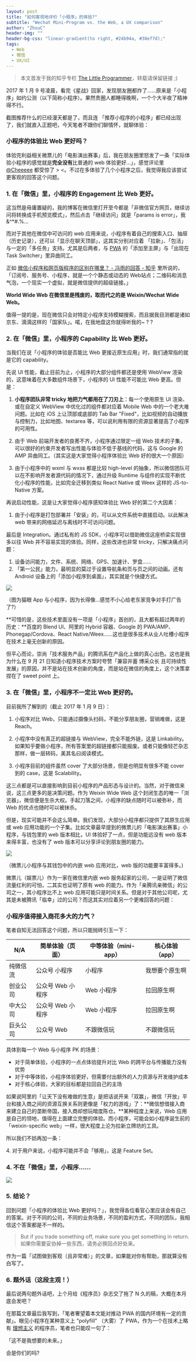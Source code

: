 ```yaml
---
layout: post
title: "如何客观地评价「小程序」的体验?"
subtitle: "Wechat Mini-Program vs. the Web, a UX comparison"
author: "ZhouC"
header-img: ""
header-bg-css: "linear-gradient(to right, #24b94a, #38ef7d);"
tags:
  - Web
  - 微信
  - UX/UI
---
```


> 本文首发于我的知乎专栏 [The Little Programmer](https://zhuanlan.zhihu.com/p/24782839)，转载请保留链接 ;)

2017 年 1 月 9 号凌晨，看完《星战》回家，发现朋友圈都炸了……原来是「小程序」如约公测（以下简称小程序）。果然贵圈人都睡得晚啊，一个个大半夜了精神得不行。

截图推荐什么的已经漫天都是了，而且连 「推荐小程序的小程序」都已经出现了，我们就直入正题吧，今天笔者不跟你们聊情怀，就聊体验：

  

### **小程序的体验比 Web 更好吗？**

体验完利益相关微票儿的「电影演出赛事」后，我在朋友圈里怒发了一条「实际体验小程序的感觉就是**完全没有**比普通的 web 体验更好…」，感觉评论里 [@Cheeeee](//www.zhihu.com/people/11b8c6f61424152bd0e6d8a97760df16) 都受惊了 > <。不过在多体验了几个小程序之后，我觉得我应该尝试更客观的回答这个问题。

### 1\. 在「微信」里，小程序的 Engagement 比 Web 更好。

这当然是毋庸置疑的，我的博客在微信里打开至今都是「非微信官方网页，继续访问将转换成手机预览模式」，然后点击「继续访问」就是「params is error」，我 &^\*#.%...

而对于其他在微信中可访问的 web 应用来说，小程序有着自己的搜索入口、抽屉（历史记录），还可以「显示在聊天顶部」，这其实分别对应着 「拉新」、「包活」 与一定的「多任务」支持。尤其是后两者，与 [PWA](https://www.zhihu.com/question/46690207/answer/104851767) 的「添加至主屏」与「出现在 Task Switcher」里异曲同工。

正如 [微信小程序和网页版程序的区别在哪里？ - 冯雨的回答 - 知乎](https://www.zhihu.com/question/54148303/answer/138152983) 里所说的，「订阅号、服务号、小程序，就是一个个静态或动态的 Web站点；二维码和消息气泡，一个现实一个虚拟，就是微信提供的超级链接。」

**World Wide Web 在微信里是残废的，取而代之的是 Weixin/Wechat Wide Web。**

值得一提的是，现在微信只会对特定小程序支持模糊搜索，而且据我目测都是诸如京东、滴滴这样的「国家队」。喏，在我地盘这你就得听我的~ ? ?

### 2\. 在「微信」里，小程序的 Capability 比 Web 更好。

当我们在说「小程序的体验是否能比 Web 更接近原生应用」时，我们通常指的就是它的 capability。

先说 UI 性能，截止目前为止，小程序的大部分组件都还是使用 WebView 渲染的，这意味着在大多数组件场景下，小程序的 UI 性能不可能比 Web 更高。但是：

1.  **小程序团队非常 tricky 地把力气都用在了刀刃上**：每一个使用原生 UI 渲染、或在自定义 WebView 中优化过的组件都对应着 Mobile Web 中的一个老大难问题。比如在 iOS 上让顶部或底部的 Tab Bar "Fixed"，比如视频的自动播放与控制力，比如地图、textarea 等，可以说利用有限的资源显著提高了小程序的可用性。
2.  由于 Web 前端开发者的良莠不齐，小程序通过限定一组 Web 技术的子集，可以很好的约束开发者写出性能与体验不低于基线的代码，这与 Google 的 AMP 异曲同工。（其实这是大家觉得小程序体验比 Web 好的很大一个原因）  
    
3.  由于小程序中的 wxml 与 wxss 都是比较 high-level 的抽象，所以微信团队可以在不影响开发者源代码的情况下，通过升级 Runtime 与组件的实现不断优化小程序的性能，比如完全迁移到类似 React Native 或 Weex 这样的 JS-to-Native 方案。

  

再说启动性能，这是让大家觉得小程序感知体验比 Web 好的第二个大因素：

1.  由于小程序是打包部署并「安装」的，可以从文件系统中直接启动。以此解决 web 带来的网络延迟与离线时不可访问问题。

  
最后是 Integration。通过私有的 JS SDK，小程序可以借助微信这座桥梁实现很多以往 Web 并不容易实现的体验。同样，这些改进也非常 tricky，只解决痛点问题：

1.  设备访问能力，文件、系统、网络、GPS、加速计、罗盘……
2.  「第一公民」能力，最明显的莫过于设置导航条和页与页之间的动画。还有 Android 设备上的「添加小程序到桌面」，其实就是个快捷方式。

![](/img/in-post/post-wmu/maoyan.jpg)

（图为猫眼 App 与小程序，因为长得像…感觉不小心给老东家竞争对手打广告了?）  

**可惜的是，这些技术里面没有一项是「小程序」首创的，且大都有超过两年的历史：**百度的 Blend UI、阿里的 Hybrid 容器、Google 的 PWA/AMP、Phonegap/Cordova、React Native/Weex……这也是很多技术从业人吐槽小程序在技术上毫无创新的原因。

但平心而论，崇尚「技术服务产品」的腾讯系在产品化上做的真心出色。这也是我为什么在 9 月 21 日知道小程序技术方案时夸赞「兼容并蓄 博采众长 且可持续性发展」的原因，并不是站在技术创新的角度，而是站在微信的角度上，这个决策拿捏在了 sweet point 上。

### 3\. 在「微信」里，小程序不一定比 Web 更好的。

目前我所了解到的（截止 2017 年 1 月 9 日）：

  

1.  小程序对比 Web，只能通过摄像头扫码，不能分享朋友圈，营销难做，这是 Reach。  
    
2.  小程序中没有真正的超链接与 WebView，完全不能外链，这是 Linkability。如果知乎要做小程序，所有答案里的超链接都只能报废。或者只能像轻芒杂志那样，做一层转码，美其名曰阅读模式。
3.  小程序目前的组件虽然 cover 了大部分场景，但是也明显有很多不能 cover 到的 case，这是 Scalability。

这三点都是可以直接影响到目前小程序的产品形态与设计的。当然，对于微信来说，这三点更多的是决策问题。作为 Weixin Wide Web 这个封闭生态的唯一「浏览器」，微信便是生杀大权。手起刀落之间，小程序的缺点随时可以被弥补，而 Web 的优点也随时可以被抹杀。

  

但是，现实可能并不会这么简单。我们发现，大部分小程序都只提供了其原生应用或 web 应用功能的一个子集。比如文章最早提到的微票儿的「电影演出赛事」小程序，与钱包里的 web 版本相比，UI 体验好了一点，但是功能远没有 web 版本来得丰富，也没有了 web 版本可以分享评论到朋友圈的能力。

![](/img/in-post/post-wmu/wepiao.jpg)

（微票儿小程序与其钱包中的内嵌 web 应用对比，web 版的功能要丰富得多。)

微票儿（娱票儿）作为一家在微信里内嵌 web 服务起家的公司，一是证明了微信流量红利的可怕，二其实也证明了原有 web 的能力。作为「亲腾讯亲微信」的公司之一，其小程序比不上 web 应用可能只是时间关系。但是对于其他公司呢，尤其是未被腾讯「临幸」过的公司？而这其实对应着另一个更难回答的问题：

  

### **小程序值得接入商花多大的力气？**

笔者自知无法回答这个问题，所以只能抛砖引玉一下：

| N/A      | 简单体验（页面）  | 中等体验（mini-app） | 核心体验（app） |
| -------- | ----------------- | -------------------- | --------------- |
| 纯微信流 | 公众号 小程序     | 小程序               | 我想要个原生啊  |
| 创业公司 | 公众号 Web 小程序 | Web 小程序           | 拉回原生啊      |
| 中大公司 | 公众号 Web 小程序 | Web 小程序           | 拉回原生啊      |
| 巨头公司 | 公众号 Web        | 不跟微信玩           | 不跟微信玩      |


具体到每一个 Web 与小程序 PK 的场景：

*   对于简单体验，小程序的一点点体验提升对比 Web 的跨平台与传播能力没有优势
*   对于中等体验，小程序体验更好，但需要付出额外的人力资源与开发维护成本
*   对于核心体验，大家的目标都是拉回自己的主场

如果说阿里的「让天下没有难做的生意」是把话说开来「双赢」，微信「开放」平台和接入商之间的资源互换关系则更像是「权力的游戏」了：**微信想借接入商来建立自己的垄断帝国，接入商却想玩暗度陈仓。**某种程度上来说，Web 应用是自己的领地，值得在上面建立完整的体验。而小程序，可能会如小程序诞生前的「weixin-specific web」一样，很大程度上沦为拉新立牌坊的工具。

所以我们不妨再加一条：

4\. 对于用户来说，小程序可能并不会「够用」，这是 Feature Set。

### 4\. 不在「微信」里，小程序……

![](/img/in-post/post-wmu/question.jpg)

### 5\. 结论？

回到问题「小程序的体验比 Web 更好吗？」，我觉得各位看官心里应该会有自己的答案。对于不同的公司，不同的业务场景，不同的盈利方式，不同的团队，我相信这个答案都是不一样的。

> But if you trade something off, make sure you get something in return.  
> 如果你需要妥协掉一些东西，请务必换回点好处来。

作为一篇「试图做到客观（且非常难）」的文章，如果能对你有帮助，那就算没有白写了。

### 6\. 题外话（这段主观！）

最后说两句题外话吧，上个月给《程序员》杂志交了拖了 N 久的稿，大概在本月底会发吧？

在那篇文章最后我写到，「笔者奢望着本文能对推动 PWA 的国内环境有一定的贡献」。眼见小程序在某种意义上 "polyfill" （大雾）了 PWA，作为一个在技术上略有 [理想主义](https://zhuanlan.zhihu.com/p/22561084) 的程序员，笔者也只能叹一句了：

「这不是我想要的未来。」

会是你们的吗?
